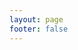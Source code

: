 ```yaml
---
layout: page
footer: false
---
```

<GameEntranceV id="contra" src="/classic/emulatorJS-4.0.12/games/contra/index.html?language=en-US" :resetHeight=false></GameEntranceV>